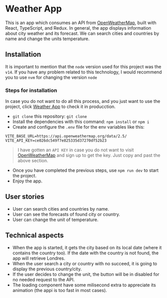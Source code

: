 # Weather App
This is an app which consumes an API from [OpenWeatherMap](https://openweathermap.org/api), built with React, TypeScript, and Redux. In general, the app displays information about city weather and its forecast. We can search cities and countries by name and change the units temperature.

## Installation
It is important to mention that the `node` version used for this project was the `v14`. If you have any problem related to this technology, I would recommend you to use `nvm` for changing the version `node`

### Steps for installation
In case you do not want to do all this process, and you just want to use the project, click [Weather App](https://weather-sneuder.vercel.app/) to check it in producction. 

- `git clone` this repository: `git clone`
- Install the dependencies with this command: `npm install` or `npm i`
- Create and configure the `.env` file for the env variables like this:
```
VITE_BASE_URL=https://api.openweathermap.org/data/2.5/
VITE_API_KEY=ce026dc549f7e825335d37270df52b23
```
> I have gotten an `API KEY` in case you do not want to visit [OpenWeatherMap](https://openweathermap.org/api) and sign up to get the key. Just copy and past the above section.

- Once you have completed the previous steps, use `npm run dev` to start the project.
- Enjoy the app.

## User stories
- User can search cities and countries by name.
- User can see the forecasts of found city or country.
- User can change the unit of temperature.

## Technical aspects
- When the app is started, it gets the city based on its local date (where it contains the country too). If the date with the country is not found, the app will retrieve Londres.
- When the user search a city or country with no succeed, it is going to display the previous country/city.
- If the user decides to change the unit, the button will be in disabled for no needed request to the API.
- The loading component have some milisecond extra to appreciate its animation (the appi is too fast in most cases).
